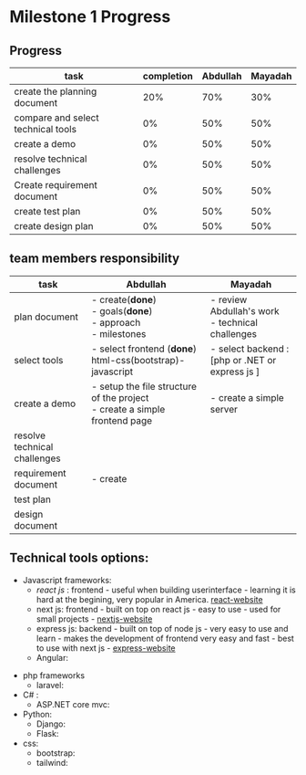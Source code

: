 # Milestone 1 Progress

## Progress

| task                               | completion | Abdullah | Mayadah |
| ---------------------------------- | ---------- | -------- | ------- |
| create the planning document       | 20%        | 70%      | 30%     |
| compare and select technical tools | 0%         | 50%      | 50%     |
| create a demo                      | 0%         | 50%      | 50%     |
| resolve technical challenges       | 0%         | 50%      | 50%     |
| Create requirement document        | 0%         | 50%      | 50%     |
| create test plan                   | 0%         | 50%      | 50%     |
| create design plan                 | 0%         | 50%      | 50%     |

## team members responsibility

| task                         | Abdullah                                                                        | Mayadah                                               |
| ---------------------------- | ------------------------------------------------------------------------------- | ----------------------------------------------------- |
| plan document                | - create(**done**) <br/> - goals(**done**) <br/> - approach <br/> - milestones  | - review Abdullah's work <br/> - technical challenges |
| select tools                 | - select frontend (**done**) html-css(bootstrap)- javascript                    | - select backend : [php or .NET or express js ]       |
| create a demo                | - setup the file structure of the project <br/> - create a simple frontend page | - create a simple server                              |
| resolve technical challenges |                                                                                 |                                                       |
| requirement document         | - create                                                                        |                                                       |
| test plan                    |                                                                                 |                                                       |
| design document              |                                                                                 |                                                       |

## Technical tools options:
  * Javascript frameworks:
    * _react js_ : frontend - useful when building userinterface - learning it is hard at the begining, very popular in America. [react-website](https://reactjs.org)  
    * next js: frontend - built on top on react js - easy to use - used for small projects - [nextjs-website](https://nextjs.org)
    * express js: backend - built on top of node js - very easy to use and learn - makes the development of frontend very easy and fast - best to use with next js - [express-website](https://expressjs.com)
    * Angular: 
  - php frameworks
    * laravel: 
  - C# :
    * ASP.NET core mvc: 
  - Python:
    * Django: 
    * Flask: 
   - css: 
     * bootstrap: 
     * tailwind: 


